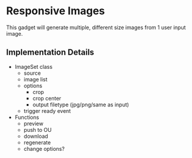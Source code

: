 # Responsive Images

This gadget will generate multiple, different size images from 1 user input image.

## Implementation Details

- ImageSet class
    + source
    + image list
    + options
        * crop
        * crop center
        * output filetype (jpg/png/same as input)
    + trigger ready event
- Functions
    + preview
    + push to OU
    + download
    + regenerate
    + change options?